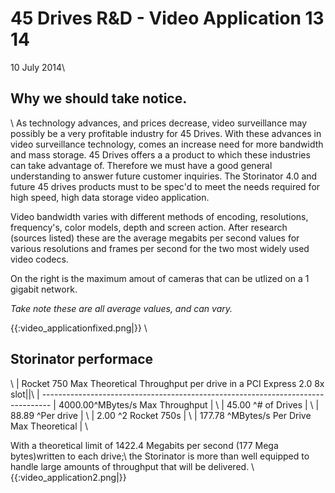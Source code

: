 # 45 Drives R&D - Video Application 13 14

10 July 2014\\

## Why we should take notice.

\\
As technology advances, and prices decrease, video surveillance may possibly be a very profitable industry for 45 Drives.
With these advances in video surveillance technology, comes an increase need for more bandwidth and mass storage.  45 Drives offers a a product
to which these industries can take advantage of. Therefore we must have a good general understanding to answer future customer inquiries.
The Storinator 4.0 and future 45 drives products must to be spec'd to meet the needs required for high speed, high data storage
video application. 

Video bandwidth varies with different methods of encoding, resolutions, frequency's, color models, depth and screen action. 
After research (sources listed) these are the average megabits per second values for various resolutions and frames per second 
for the two most widely used video codecs.

On the right is the maximum amout of cameras that can be utlized on a 1 gigabit network.  

*Take note these are all average values, and can vary.* 

{{:video_applicationfixed.png|}}
\\

## Storinator performace

\\
 | Rocket 750 Max Theoretical Throughput per drive in a PCI Express 2.0 8x slot||\\
 | --------------------------------------------------------------------------------
 | 4000.00^MBytes/s Max Throughput                                                  | \\
 | 45.00	^# of Drives                                                               | \\
 | 88.89	^Per drive                                                                 | \\
 | 2.00	^2 Rocket 750s                                                              | \\
 | 177.78	^MBytes/s Per Drive Max Theoretical                                       | \\

With a theoretical limit of 1422.4 Megabits per second (177 Mega bytes)written to each drive;\\ the Storinator is more than well equipped to handle
large amounts of throughput that will be delivered.
\\
{{:video_application2.png|}}
   	
